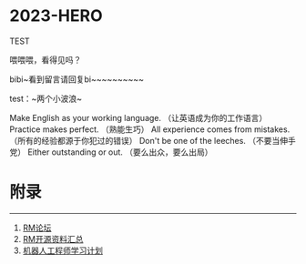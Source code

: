 # 2023-HERO
TEST

喂喂喂，看得见吗？

bibi~看到留言请回复bi~~~~~~~~~~

test：~两个小波浪~

Make English as your working language. （让英语成为你的工作语言）
Practice makes perfect. （熟能生巧）
All experience comes from mistakes. （所有的经验都源于你犯过的错误）
Don't be one of the leeches. （不要当伸手党）
Either outstanding or out. （要么出众，要么出局）

# 附录
----
1. [RM论坛](https://bbs.robomaster.com/portal.php)
2. [RM开源资料汇总](https://bbs.robomaster.com/forum.php?mod=viewthread&tid=6979&extra=page%3D1)
3. [机器人工程师学习计划](https://zhuanlan.zhihu.com/p/22266788)
